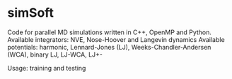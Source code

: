 # simSoft
Code for parallel MD simulations written in C++, OpenMP and Python.
Available integrators: NVE, Nose-Hoover and Langevin dynamics
Available potentials: harmonic, Lennard-Jones (LJ), Weeks-Chandler-Andersen (WCA), binary LJ, LJ-WCA, LJ+-

Usage: training and testing
